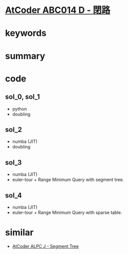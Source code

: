 # [AtCoder ABC014 D - 閉路](https://atcoder.jp/contests/abc014/tasks/abc014_4)


# keywords

# summary


# code 
## sol_0, sol_1
- python
- doubling 


## sol_2
- numba (JIT)
- doubling


## sol_3
- numba (JIT)
- euler-tour + Range Minimum Query with segment tree.


## sol_4
- numba (JIT)
- euler-tour + Range Minimum Query with sparse table.



# similar
- [AtCoder ALPC J - Segment Tree](https://atcoder.jp/contests/practice2/tasks/practice2_j)